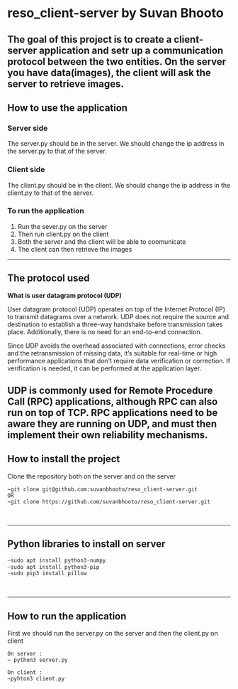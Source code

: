 # reso_client-server by Suvan Bhooto

The goal of this project is to create a client-server application and setr up a communication protocol between the two entities.
On the server you have data(images), the client will ask the server to retrieve images.
&nbsp;
----

## How to use the application

### Server side
The server.py should be in the server.
We should change the ip address in the server.py to that of the server.

### Client side
The client.py should be in the client.
We should change the ip address in the client.py to that of the server.

### To run the application 
1. Run the sever.py on the server
2. Then run client.py on the client
3. Both the server and the client will be able to coomunicate
4. The client can then retrieve the images
&nbsp;

----

## The protocol used

**What is user datagram protocol (UDP)** 

User datagram protocol (UDP) operates on top of the Internet Protocol (IP) to transmit datagrams over a network. UDP does not require the source and destination to establish a three-way handshake before transmission takes place. Additionally, there is no need for an end-to-end connection.

Since UDP avoids the overhead associated with connections, error checks and the retransmission of missing data, it’s suitable for real-time or high performance applications that don’t require data verification or correction. If verification is needed, it can be performed at the application layer.

UDP is commonly used for Remote Procedure Call (RPC) applications, although RPC can also run on top of TCP. RPC applications need to be aware they are running on UDP, and must then implement their own reliability mechanisms.
&nbsp;
---

## How to install the project
Clone the repository both on the server and on the server
```
~git clone git@github.com:suvanbhooto/reso_client-server.git
OR
~git clone https://github.com/suvanbhooto/reso_client-server.git
```
&nbsp;

---

## Python libraries to install on server
```python
~sudo apt install python3-numpy
~sudo apt install python3-pip
~sudo pip3 install pillow
```
&nbsp;

---
## How to run the application
First we should run the server.py on the server and then the client.py on client


```
On server :
~ python3 server.py

On client :
~pyhton3 client.py
```
&nbsp;




